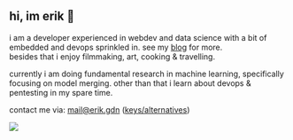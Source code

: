 ## hi, im erik 👋

i am a developer experienced in webdev and data science with a bit of embedded and devops sprinkled in.
see my [blog](https://erik.gdn/blog) for more.\
besides that i enjoy filmmaking, art, cooking & travelling.

currently i am doing fundamental research in machine learning, specifically focusing on model merging.
other than that i learn about devops & pentesting in my spare time.

contact me via: mail@erik.gdn ([keys/alternatives](https://erik.gdn/contact))

![](https://komarev.com/ghpvc/?username=erikgoldenstein&color=blue&label=visitors&style=flat)

<!--
**erikgoldenstein/erikgoldenstein** is a ✨ _special_ ✨ repository because its `README.md` (this file) appears on your GitHub profile.

Here are some ideas to get you started:

- 🔭 I’m currently working on ...
- 🌱 I’m currently learning ...
- 👯 I’m looking to collaborate on ...
- 🤔 I’m looking for help with ...
- 💬 Ask me about ...
- 📫 How to reach me: ...
- 😄 Pronouns: ...
- ⚡ Fun fact: ...
-->
